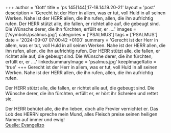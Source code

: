 +++
author = 'Gott'
title = 'ps 145(144),17-18.14.19.20-21'
layout = 'post'
description = 'Gerecht ist der Herr in allem, was er tut, voll Huld in all seinen Werken. Nahe ist der HERR allen, die ihn rufen,  allen, die ihn aufrichtig rufen.  Der HERR stützt alle, die fallen,  er richtet alle auf, die gebeugt sind. Die Wünsche derer, die ihn fürchten, erfüllt er, er ....'
images = ['/symbols/psalmus.jpg']
categories = ['PSALMUS']
tags = ['PSALMUS']
date = '2024-09-07 07:00:42 +0100'
summary = 'Gerecht ist der Herr in allem, was er tut, voll Huld in all seinen Werken. Nahe ist der HERR allen, die ihn rufen,  allen, die ihn aufrichtig rufen.  Der HERR stützt alle, die fallen,  er richtet alle auf, die gebeugt sind. Die Wünsche derer, die ihn fürchten, erfüllt er, er ....'
linkedsummaryImage = 'psalmus.jpg'
keepImageRatio = 'true'
+++
Gerecht ist der Herr in allem, was er tut,
voll Huld in all seinen Werken.
Nahe ist der HERR allen, die ihn rufen, 
allen, die ihn aufrichtig rufen.

Der HERR stützt alle, die fallen, 
er richtet alle auf, die gebeugt sind.
Die Wünsche derer, die ihn fürchten, erfüllt er,
er hört ihr Schreien und rettet sie.<!--more-->

Der HERR behütet alle, die ihn lieben, 
doch alle Frevler vernichtet er.
Das Lob des HERRN spreche mein Mund, 
alles Fleisch preise seinen heiligen Namen auf immer und ewig!<br> [Quelle: Evangelizo](https://evangeliumtagfuertag.org/DE/gospel)